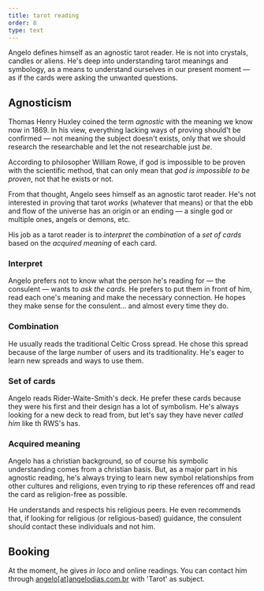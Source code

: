 ```yaml
---
title: tarot reading
order: 8
type: text
---
```


Angelo defines himself as an agnostic tarot reader. He is not into crystals, candles or aliens. He's deep into understanding tarot meanings and symbology, as a means to understand ourselves in our present moment — as if the cards were asking the unwanted questions.

## Agnosticism

Thomas Henry Huxley coined the term *agnostic* with the meaning we know now in 1869. In his view, everything lacking ways of proving should't be confirmed — not meaning the subject doesn't exists, only that we should research the researchable and let the not researchable just *be*.

According to philosopher William Rowe, if god is impossible to be proven with the scientific method, that can only mean that *god is impossible to be proven*, not that he exists or not.

From that thought, Angelo sees himself as an agnostic tarot reader. He's not interested in proving that tarot *works* (whatever that means) or that the ebb and flow of the universe has an origin or an ending — a single god or multiple ones, angels or demons, etc.

His job as a tarot reader is to *interpret* the *combination* of a *set of cards* based on the *acquired meaning* of each card.

### Interpret

Angelo prefers not to know what the person he's reading for — the consulent — wants to *ask the cards*. He prefers to put them in front of him, read each one's meaning and make the necessary connection. He hopes they make sense for the consulent... and almost every time they do.

### Combination

He usually reads the traditional Celtic Cross spread. He chose this spread because of the large number of users and its traditionality. He's eager to learn new spreads and ways to use them.

### Set of cards

Angelo reads Rider-Waite-Smith's deck. He prefer these cards because they were his first and their design has a lot of symbolism. He's always looking for a new deck to read from, but let's say they have never *called him* like th RWS's has.

### Acquired meaning

Angelo has a christian background, so of course his symbolic understanding comes from a christian basis. But, as a major part in his agnostic reading, he's always trying to learn new symbol relationships from other cultures and religions, even trying to rip these references off and read the card as religion-free as possible.

He understands and respects his religious peers. He even recommends that, if looking for religious (or religious-based) guidance, the consulent should contact these individuals and not him.

## Booking

At the moment, he gives *in loco* and online readings. You can contact him through [angelo\[at\]angelodias.com.br](mailto:angelo@angelodias.com.br) with 'Tarot' as subject.

<!-- ## Start

His relationship with tarot started after a reading given by a friend. Angelo, doubtful, accepted the reading and, open-minded, saw that the cards were pointing to something he didn't want to acknowledge.

After his first — and fantastic — experience, he soon bought his Rider-Waite-Smith deck and started reading books and websites about the practice. -->
